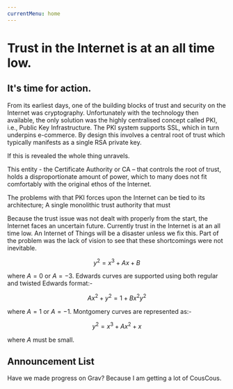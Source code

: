 ```yaml
---
currentMenu: home
---
```

<div id="generated-toc" class="generate_from_h2"></div>

# Trust in the Internet is at an all time low.
## It's time for action.

From its earliest days, one of the building blocks of trust and security on the Internet was cryptography. Unfortunately with the technology then available, the only solution was the highly centralised concept called PKI, i.e., Public Key Infrastructure. The PKI system supports SSL, which in turn underpins e-commerce. By design this involves a central root of trust which typically manifests as a single RSA private key.

If this is revealed the whole thing unravels.

This entity - the Certificate Authority or CA – that controls the root of trust, holds a disproportionate amount of power, which to many does not fit comfortably with the original ethos of the Internet.

The problems with that PKI forces upon the Internet can be tied to its architecture; A single monolithic trust authority that must 

Because the trust issue was not dealt with properly from the start, the Internet faces an uncertain future. Currently trust in the Internet is at an all time low. An Internet of Things will be a disaster unless we fix this. Part of the problem was the lack of vision to see that these shortcomings were not inevitable.


$$y^2=x^3+Ax+B$$

where $A=0$ or $A=-3$. Edwards curves are supported using both regular
and twisted Edwards format:-

$$Ax^2+y^2=1+Bx^2y^2$$

where $A=1$ or $A=-1$. Montgomery curves are represented as:-

$$y^2=x^3+Ax^2+x$$

where $A$ must be small.

## Announcement List

Have we made progress on Grav? Because I am getting a lot of CousCous.
